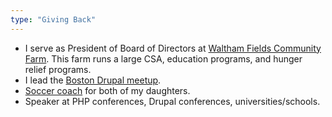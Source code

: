 ```yaml
---
type: "Giving Back"
---
```


* I serve as President of Board of Directors at [Waltham Fields Community Farm](http://www.communityfarms.org/). This farm runs a large CSA, education programs, and hunger relief programs.
* I lead the [Boston Drupal meetup](http://groups.drupal.org).
* [Soccer coach](http://arlingtonsoccerclub.org) for both of my daughters.
* Speaker at PHP conferences, Drupal conferences, universities/schools.
